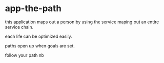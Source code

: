 # app-the-path

this application maps out a person
by using the service maping out 
an entire service chain.

each life can be optimized easily.

paths open up when goals are set.

follow your path
nb
